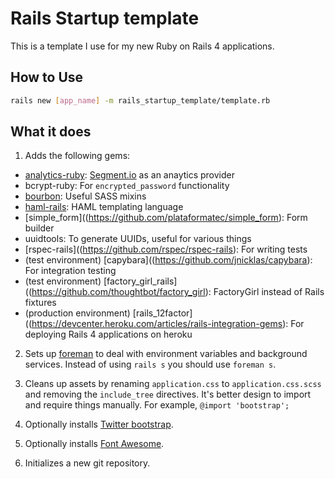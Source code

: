 # Rails Startup template

This is a template I use for my new Ruby on Rails 4 applications.

## How to Use

```bash
rails new [app_name] -m rails_startup_template/template.rb
```

## What it does

1. Adds the following gems:
  - [analytics-ruby](https://github.com/segmentio/analytics-ruby): [Segment.io](https://segment.io/rpair-production/dashboard) as an anaytics provider
  - bcrypt-ruby: For `encrypted_password` functionality
  - [bourbon](http://bourbon.io/): Useful SASS mixins
  - [haml-rails](http://haml.info): HAML templating language 
  - [simple_form]((https://github.com/plataformatec/simple_form): Form builder
  - uuidtools: To generate UUIDs, useful for various things
  - [rspec-rails]((https://github.com/rspec/rspec-rails): For writing tests 
  - (test environment) [capybara]((https://github.com/jnicklas/capybara): For integration testing 
  - (test environment) [factory_girl_rails]((https://github.com/thoughtbot/factory_girl): FactoryGirl instead of Rails fixtures 
  - (production environment) [rails_12factor]((https://devcenter.heroku.com/articles/rails-integration-gems): For deploying Rails 4 applications on heroku 

2. Sets up [foreman](https://github.com/ddollar/foreman) to deal with environment variables and background services. Instead of using `rails s` you should use `foreman s`.

3. Cleans up assets by renaming `application.css` to `application.css.scss` and removing the `include_tree` directives. It's better design to import and require things manually. For example, `@import 'bootstrap';`

4. Optionally installs [Twitter bootstrap](http://getbootstrap.com/).

5. Optionally installs [Font Awesome](http://fortawesome.github.io/Font-Awesome/).

6. Initializes a new git repository.